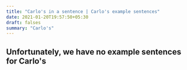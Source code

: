 ```yaml
---
title: "Carlo's in a sentence | Carlo's example sentences"
date: 2021-01-20T19:57:50+05:30
draft: falses
summary: "Carlo's"
---
```

## Unfortunately, we have no example sentences for Carlo's                 
